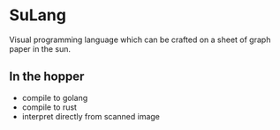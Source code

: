 # SuLang

Visual programming language which can be crafted on a sheet of graph paper in the sun.

## In the hopper
 - compile to golang
 - compile to rust
 - interpret directly from scanned image

